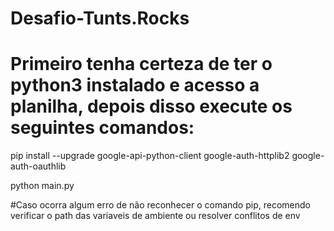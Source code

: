 # Desafio-Tunts.Rocks

# Primeiro tenha certeza de ter o python3 instalado e acesso a planilha, depois disso execute os seguintes comandos:

pip install --upgrade google-api-python-client google-auth-httplib2 google-auth-oauthlib

python main.py

#Caso ocorra algum erro de não reconhecer o comando pip, recomendo verificar o path das variaveis de ambiente ou resolver conflitos de env 


